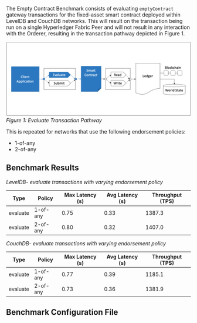 The Empty Contract Benchmark consists of evaluating `emptyContract` gateway transactions for the fixed-asset smart contract deployed within LevelDB and CouchDB networks. This will result on the transaction being run on a single Hyperledger Fabric Peer and will not result in any interaction with the Orderer, resulting in the transaction pathway depicted in Figure 1.

![evaluate empty contract pathway](../../../../../diagrams/TransactionRoute_EvaluateEmpty.png)*Figure 1: Evaluate Transaction Pathway*

This is repeated for networks that use the following endorsement policies:
 
 - 1-of-any
 - 2-of-any

## Benchmark Results
*LevelDB- evaluate transactions with varying endorsement policy*

| Type | Policy | Max Latency (s) | Avg Latency (s) | Throughput (TPS) |
| ---- | ------ | --------------- | --------------- | ---------------- |
| evaluate | 1-of-any | 0.75 | 0.33 | 1387.3 |
| evaluate | 2-of-any | 0.80 | 0.32 | 1407.0 |

*CouchDB- evaluate transactions with varying endorsement policy*

| Type | Policy | Max Latency (s) | Avg Latency (s) | Throughput (TPS) |
| ---- | ------ | --------------- | --------------- | ---------------- |
| evaluate | 1-of-any | 0.77 | 0.39	| 1185.1 |
| evaluate | 2-of-any | 0.73 | 0.36 | 1381.9 |

## Benchmark Configuration File